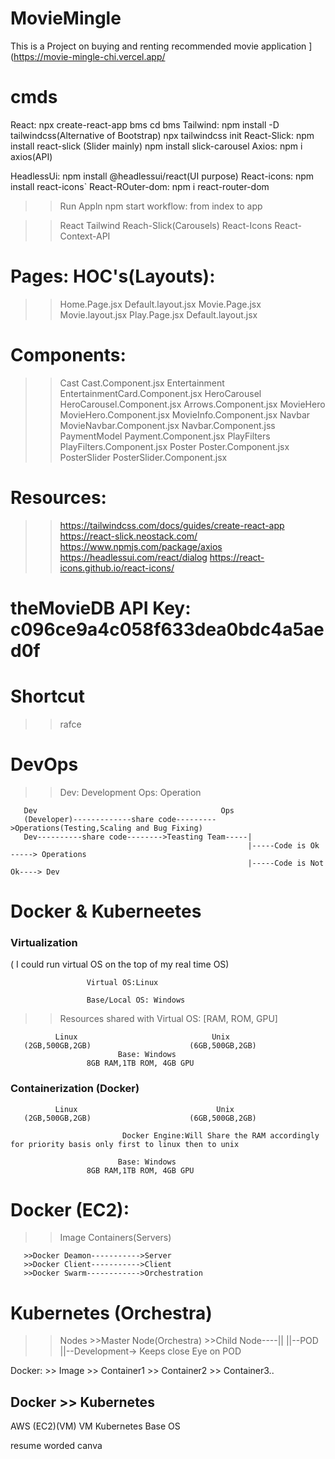 # MovieMingle
 This is a Project on buying and renting recommended movie application ](https://movie-mingle-chi.vercel.app/
# cmds
React: npx create-react-app bms
       cd bms
Tailwind: npm install -D tailwindcss(Alternative of Bootstrap)
          npx tailwindcss init
React-Slick: npm install react-slick (Slider mainly)
             npm install slick-carousel
Axios: npm i axios(API)

HeadlessUi: npm install @headlessui/react(UI purpose)
React-icons: npm install react-icons`
React-ROuter-dom: npm i react-router-dom

>> Run Appln
npm start
workflow: from index to app

>>React
>>Tailwind
>>Reach-Slick(Carousels)
>>React-Icons
>>React-Context-API

#    Pages:                             HOC's(Layouts):                                       
>>Home.Page.jsx                         Default.layout.jsx
>>Movie.Page.jsx                        Movie.layout.jsx
>>Play.Page.jsx                         Default.layout.jsx

# Components:
>>Cast                                Cast.Component.jsx
>>Entertainment                       EntertainmentCard.Component.jsx
>>HeroCarousel                        HeroCarousel.Component.jsx
                                      Arrows.Component.jsx
>>MovieHero                           MovieHero.Component.jsx
                                      MovieInfo.Component.jsx
>>Navbar                              MovieNavbar.Component.jsx
                                      Navbar.Component.jss
>>PaymentModel                        Payment.Component.jsx
>>PlayFilters                         PlayFilters.Component.jsx
>>Poster                              Poster.Component.jsx
>>PosterSlider                        PosterSlider.Component.jsx

# Resources:
>> https://tailwindcss.com/docs/guides/create-react-app
>>https://react-slick.neostack.com/
>>https://www.npmjs.com/package/axios
>>https://headlessui.com/react/dialog
>>https://react-icons.github.io/react-icons/


# theMovieDB  API Key: c096ce9a4c058f633dea0bdc4a5aed0f

# Shortcut
>> rafce

# DevOps
>> Dev: Development
>> Ops: Operation

       Dev                                         Ops
       (Developer)-------------share code--------->Operations(Testing,Scaling and Bug Fixing)
       Dev----------share code-------->Teasting Team-----|
                                                         |-----Code is Ok -----> Operations
                                                         |-----Code is Not Ok----> Dev
# Docker & Kuberneetes

### Virtualization
( I could run virtual OS on the top of my real time OS)

                     Virtual OS:Linux

                     Base/Local OS: Windows
>> Resources shared with Virtual OS: [RAM, ROM, GPU]


              Linux                              Unix
       (2GB,500GB,2GB)                      (6GB,500GB,2GB)
                            Base: Windows
                     8GB RAM,1TB ROM, 4GB GPU

### Containerization (Docker)

              Linux                               Unix
       (2GB,500GB,2GB)                      (6GB,500GB,2GB)
                           
                             Docker Engine:Will Share the RAM accordingly for priority basis only first to linux then to unix
                           
                            Base: Windows
                     8GB RAM,1TB ROM, 4GB GPU

# Docker (EC2):
>>Image
>>Containers(Servers)

       >>Docker Deamon----------->Server
       >>Docker Client----------->Client
       >>Docker Swarm------------>Orchestration

# Kubernetes (Orchestra)
>>Nodes
       >>Master Node(Orchestra)
       >>Child Node----||
                       ||--POD
                       ||--Development-> Keeps close Eye on POD

Docker:
       >> Image
              >> Container1
              >> Container2
              >> Container3..

## Docker >> Kubernetes

AWS (EC2)(VM)
VM
              Kubernetes
Base OS



resume worded
canva
